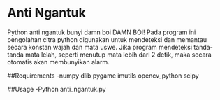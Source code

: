 # Anti Ngantuk
Python anti ngantuk bunyi damn boi DAMN BOI!
Pada program ini pengolahan citra python digunakan untuk mendeteksi dan memantau secara konstan wajah dan mata uswe. Jika program mendeteksi tanda-tanda mata lelah, seperti menutup mata lebih dari 2 detik, maka secara otomatis akan membunyikan alarm.

##Requirements
 -numpy
	dlib
	pygame
	imutils
	opencv_python
	scipy
 
##Usage
-Python anti_ngantuk.py
